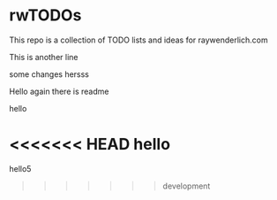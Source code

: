 # rwTODOs

This repo is a collection of TODO lists and ideas for raywenderlich.com

This is another line


some changes hersss


Hello again there is readme

hello


<<<<<<< HEAD
hello
=======
hello5
>>>>>>> development
